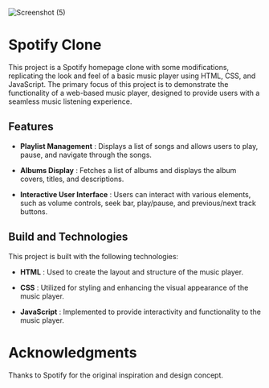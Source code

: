 
![Screenshot (5)](https://github.com/krishnanya/Spotify-Clone/assets/50879117/de823e0b-cac0-4d1a-b6e0-28ebe28616a6)

# Spotify Clone

This project is a Spotify homepage clone with some modifications, replicating the look and feel of a basic music player using HTML, CSS, and JavaScript. The primary focus of this project is to demonstrate the functionality of a web-based music player, designed to provide users with a seamless music listening experience.

## Features

* **Playlist Management** : Displays a list of songs and allows users to play, pause, and navigate through the songs.

* **Albums Display** : Fetches a list of albums and displays the album covers, titles, and descriptions.


* **Interactive User Interface** : Users can interact with various elements, such as volume controls, seek bar, play/pause, and previous/next track buttons.


## Build and Technologies

This project is built with the following technologies:

* **HTML** : Used to create the layout and structure of the music player.

* **CSS** : Utilized for styling and enhancing the visual appearance of the music player.

* **JavaScript** : Implemented to provide interactivity and functionality to the music player.

# Acknowledgments

Thanks to Spotify for the original inspiration and design concept.
